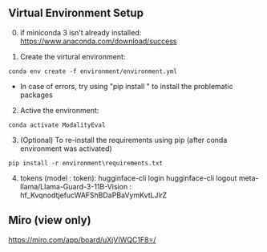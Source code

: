 ## Virtual Environment Setup

0. if miniconda 3 isn't already installed:
   https://www.anaconda.com/download/success

1. Create the virtural environment:

```
conda env create -f environment/environment.yml
```
- In case of errors, try using "pip install <package-name>" to install the problematic packages


2. Active the environment:

```
conda activate ModalityEval
```

3. (Optional) To re-install the requirements using pip 
(after conda environment was activated)
```
pip install -r environment\requirements.txt

```

4. tokens (model : token):
hugginface-cli login
hugginface-cli logout
meta-llama/Llama-Guard-3-11B-Vision : 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
    

## Miro (view only)
https://miro.com/app/board/uXjVIWQC1F8=/